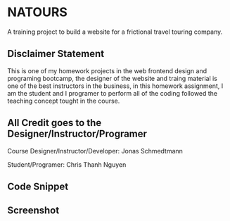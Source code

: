 # NATOURS
A training project to build a website for a frictional travel touring company.

## Disclaimer Statement
This is one of my homework projects in the web frontend design and programing bootcamp, the designer of the website and traing material is one of the best instructors in the business, in this homework assignment, I am the student and I programer to perform all of the coding followed the teaching concept tought in the course.

## All Credit goes to the Designer/Instructor/Programer 

Course Designer/Instructor/Developer: Jonas Schmedtmann

Student/Programer: Chris Thanh Nguyen

## Code Snippet

## Screenshot 


